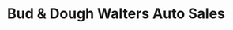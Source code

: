---
title: "Bud & Dough Walters Auto Sales"
url: /kalamazoo/bud-and-dough-walters-auto-sales/
shop: car
---
